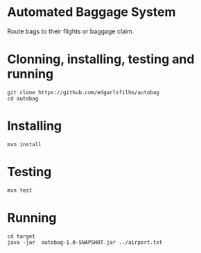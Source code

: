 # Automated Baggage System

Route bags to their flights or baggage claim.

# Clonning, installing, testing and running
```
git clone https://github.com/edgarlsfilho/autobag
cd autobag
```

# Installing
`mvn install`

# Testing
`mvn test`

# Running
```
cd target
java -jar  autobag-1.0-SNAPSHOT.jar ../airport.txt
```
